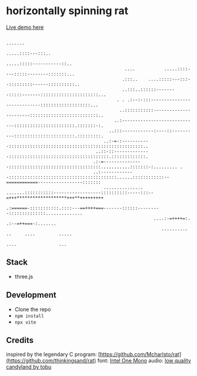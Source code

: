 # horizontally spinning rat

[Live demo here](https://rat.dance)

```
                                                                              .......
                                                                         .....::::---:::..
                                                                   .....:::::-----------::..
                                             ....           .....::::----:::::--------:::::::...
                                            .:::..    ....:::::---:::--:::::::::------::::::::::..
                                            ..:::..::::::--------:::::-------::::::::::::::::::::::...
                                          . . .:--:-:::----------------------------:::::::::::::::::::...
                                           ..:::::::::::-----------------------::::::::::::::::::::::::::..
                                         ..:-----------------------------:::::::::::::::::::::::.:::::::-:.
                                       ..:::------------:----::----------:::::::::::::::::::::::.:::::::::.
                                     ..:-=-:-----------:::::::::::::::::::::::::::::::::::::::::::::::::::..
                                  ..::-::--------------::::::::::::::::::::::::::::::::::::::.:::::::::::::.
                                 .:-=---------------:::::::::::::::::::::::::::::::::::...........:::::::-:......... .
                                 ..:-------------:::::::::::::::::::::::::::::::::::::::::......::::::::::::--============-----------------:::::::
                                     ............... .......:::::::::::------------------::::::::::-----:::--=+++*******************+++**+++++++++
                                                           .:======-:::::::::::.::::---==++++===-------::::::---------::::::::::::::..............
                                                        ....:-=++++=:.               .:--=++===-:.......
                                                           ..........       ..     ....         .....
                                                                          ....                ...
```

## Stack
- three.js

## Development
- Clone the repo
- `npm install`
- `npx vite`

## Credits
inspired by the legendary C program: [https://github.com/Mcharlsto/rat](https://github.com/thinkingsand/rat)
font: [Intel One Mono](https://github.com/intel/intel-one-mono)
audio: [low quality candyland by tobu](https://youtu.be/2kp8B3x28pM)
